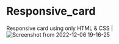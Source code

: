 # Responsive_card
Responsive card using only HTML &amp; CSS |
![Screenshot from 2022-12-06 19-16-25](https://user-images.githubusercontent.com/106763609/205927305-3f657def-2edb-407b-bd58-8915335e3df0.png)
